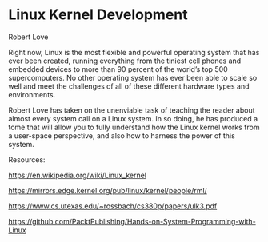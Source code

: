 # Linux Kernel Development
Robert Love

Right now, Linux is the most flexible and powerful operating system that has ever been created, running everything from the tiniest cell phones and embedded devices to more than 90 percent of the world’s top 500 supercomputers. No other operating system has ever been able to scale so well and meet the challenges of all of these different hardware types and environments.

Robert Love has taken on the unenviable task of teaching the reader about almost every system call on a Linux system. In so doing, he has produced a tome that will allow you to fully understand how the Linux kernel works from a user-space perspective, and also how to harness the power of this system.

Resources: 

https://en.wikipedia.org/wiki/Linux_kernel

https://mirrors.edge.kernel.org/pub/linux/kernel/people/rml/

https://www.cs.utexas.edu/~rossbach/cs380p/papers/ulk3.pdf

https://github.com/PacktPublishing/Hands-on-System-Programming-with-Linux
